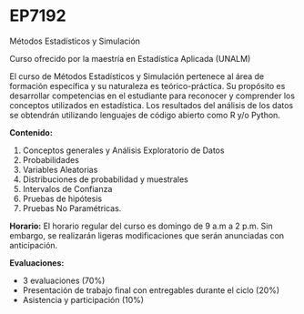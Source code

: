 # EP7192
Métodos Estadísticos y Simulación 

Curso ofrecido por la maestría en Estadística Aplicada (UNALM)

El curso de Métodos Estadísticos y Simulación pertenece al área de formación específica y su naturaleza es teórico-práctica. Su propósito es desarrollar competencias en el estudiante para reconocer y comprender los conceptos utilizados en estadística. Los resultados del análisis de los datos se obtendrán utilizando lenguajes de código abierto como R y/o Python.

**Contenido:**

1. Conceptos generales y Análisis Exploratorio de Datos
2. Probabilidades
3. Variables Aleatorias
4. Distribuciones de probabilidad y muestrales
5. Intervalos de Confianza
6. Pruebas de hipótesis
7. Pruebas No Paramétricas. 

**Horario:**
El horario regular del curso es domingo de 9 a.m a 2 p.m. Sin embargo, se realizarán ligeras modificaciones que serán anunciadas con anticipación.

**Evaluaciones:**
- 3 evaluaciones (70%)
- Presentación de trabajo final con entregables durante el ciclo (20%)
- Asistencia y participación (10%)


